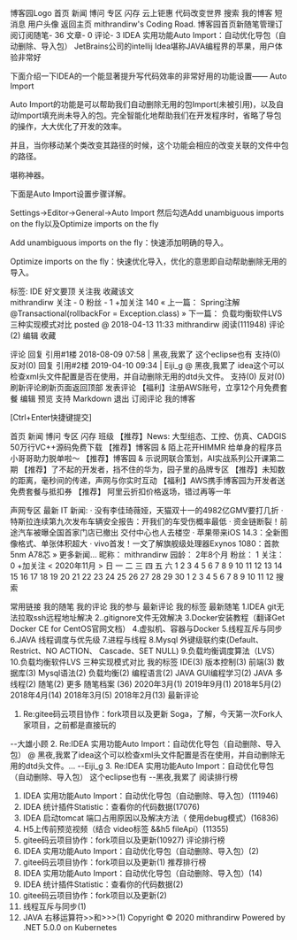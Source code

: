 博客园Logo
首页
新闻
博问
专区
闪存
云上钜惠
代码改变世界
搜索
我的博客
短消息
用户头像
返回主页
mithrandirw's Coding Road.
博客园首页新随笔管理订阅订阅随笔- 36  文章- 0  评论- 3 
IDEA 实用功能Auto Import：自动优化导包（自动删除、导入包）
JetBrains公司的intellij Idea堪称JAVA编程界的苹果，用户体验非常好

下面介绍一下IDEA的一个能显著提升写代码效率的非常好用的功能设置—— Auto Import

 

Auto Import的功能是可以帮助我们自动删除无用的包Import(未被引用)，以及自动Import填充尚未导入的包。完全智能化地帮助我们在开发程序时，省略了导包的操作，大大优化了开发的效率。

并且，当你移动某个类改变其路径的时候，这个功能会相应的改变关联的文件中包的路径。

堪称神器。

 

下面是Auto Import设置步骤详解。

Settings→Editor→General→Auto Import 
然后勾选Add unambiguous imports on the fly以及Optimize imports on the fly



Add unambiguous imports on the fly：快速添加明确的导入。

Optimize imports on the fly：快速优化导入，优化的意思即自动帮助删除无用的导入。

 

 
标签: IDE
好文要顶 关注我 收藏该文  
mithrandirw
关注 - 0
粉丝 - 1
+加关注
140
« 上一篇： Spring注解 @Transactional(rollbackFor = Exception.class)
» 下一篇： 负载均衡软件LVS 三种实现模式对比
posted @ 2018-04-13 11:33  mithrandirw  阅读(111948)  评论(2)  编辑  收藏

评论
   回复 引用#1楼 2018-08-09 07:58 | 黑夜,我累了
这个eclipse也有
支持(0) 反对(0)
   回复 引用#2楼 2019-04-10 09:34 | Eiji_g
@ 黑夜,我累了
idea这个可以检查xml头文件配置是否在使用，并自动删除无用的dtd头文件。
支持(0) 反对(0)
刷新评论刷新页面返回顶部
发表评论 【福利】注册AWS账号，立享12个月免费套餐
编辑
预览
支持 Markdown
 退出 订阅评论 我的博客

[Ctrl+Enter快捷键提交]

首页 新闻 博问 专区 闪存 班级
【推荐】News: 大型组态、工控、仿真、CADGIS 50万行VC++源码免费下载
【推荐】博客园 & 陌上花开HIMMR 给单身的程序员小哥哥助力脱单啦～
【推荐】博客园 & 示说网联合策划，AI实战系列公开课第二期
【推荐】了不起的开发者，挡不住的华为，园子里的品牌专区
【推荐】未知数的距离，毫秒间的传递，声网与你实时互动
【福利】AWS携手博客园为开发者送免费套餐与抵扣券
【推荐】 阿里云折扣价格返场，错过再等一年

声网专区
最新 IT 新闻:
· 没有李佳琦薇娅，天猫双十一的4982亿GMV要打几折
· 特斯拉连续第九次发布车辆安全报告：开我们的车受伤概率最低
· 资金链断裂！前途汽车被曝全国首家门店已撤出 交付中心也人去楼空
· 苹果带来iOS 14.3：全新图像格式、单张体积超大
· vivo首发！一文了解旗舰级处理器Exynos 1080：首款5nm A78芯
» 更多新闻...
昵称： mithrandirw
园龄： 2年8个月
粉丝： 1
关注： 0
+加关注
<	2020年11月	>
日	一	二	三	四	五	六
1	2	3	4	5	6	7
8	9	10	11	12	13	14
15	16	17	18	19	20	21
22	23	24	25	26	27	28
29	30	1	2	3	4	5
6	7	8	9	10	11	12
搜索
 
 
常用链接
我的随笔
我的评论
我的参与
最新评论
我的标签
最新随笔
1.IDEA git无法拉取ssh远程地址解决
2..gitignore文件无效解决
3.Docker安装教程（翻译Get Docker CE for CentOS官网文档）
4.虚拟机、容器与Docker
5.线程互斥与同步
6.JAVA 线程调度与优先级
7.进程与线程
8.Mysql 外键级联约束(Default、Restrict、NO ACTION、 Cascade、SET NULL)
9.负载均衡调度算法（LVS）
10.负载均衡软件LVS 三种实现模式对比
我的标签
IDE(3)
版本控制(3)
前端(3)
数据库(3)
Mysql语法(2)
负载均衡(2)
编程语言(2)
JAVA GUI编程学习(2)
JAVA 多线程(2)
随笔(2)
更多
随笔档案 (36)
2020年3月(1)
2019年9月(1)
2018年5月(2)
2018年4月(14)
2018年3月(5)
2018年2月(13)
最新评论
1. Re:gitee码云项目协作：fork项目以及更新
Soga，了解，今天第一次Fork人家项目，之前都是直接玩的

--大雄小顾
2. Re:IDEA 实用功能Auto Import：自动优化导包（自动删除、导入包）
@ 黑夜,我累了idea这个可以检查xml头文件配置是否在使用，并自动删除无用的dtd头文件。...
--Eiji_g
3. Re:IDEA 实用功能Auto Import：自动优化导包（自动删除、导入包）
这个eclipse也有
--黑夜,我累了
阅读排行榜
1. IDEA 实用功能Auto Import：自动优化导包（自动删除、导入包）(111946)
2. IDEA 统计插件Statistic：查看你的代码数据(17076)
3. IDEA 启动tomcat 端口占用原因以及解决方法（ 使用debug模式）(16836)
4. H5上传前预览视频（结合 video标签 &&h5 fileApi）(11355)
5. gitee码云项目协作：fork项目以及更新(10927)
评论排行榜
1. IDEA 实用功能Auto Import：自动优化导包（自动删除、导入包）(2)
2. gitee码云项目协作：fork项目以及更新(1)
推荐排行榜
1. IDEA 实用功能Auto Import：自动优化导包（自动删除、导入包）(14)
2. IDEA 统计插件Statistic：查看你的代码数据(2)
3. gitee码云项目协作：fork项目以及更新(2)
4. 线程互斥与同步(1)
5. JAVA 右移运算符>>和>>>(1)
Copyright © 2020 mithrandirw
Powered by .NET 5.0.0 on Kubernetes